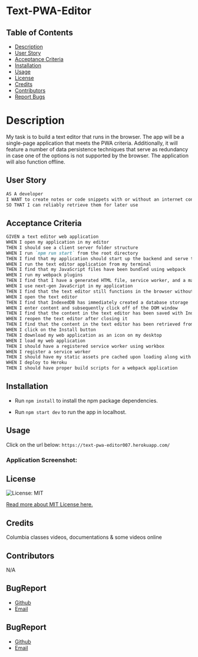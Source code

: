 # Text-PWA-Editor

## Table of Contents
* [Description](#Description)
* [User Story](#User-Story)
* [Acceptance Criteria](#Acceptance-Criteria)
* [Installation](#installation)
* [Usage](#usage)
* [License](#license)
* [Credits](#credits)
* [Contributors](#contributors)
* [Report Bugs](#bugreport)

# Description
My task is to build a text editor that runs in the browser. The app will be a single-page application that meets the PWA criteria. Additionally, it will feature a number of data persistence techniques that serve as redundancy in case one of the options is not supported by the browser. The application will also function offline.

## User Story
```md
AS A developer
I WANT to create notes or code snippets with or without an internet connection
SO THAT I can reliably retrieve them for later use
```
## Acceptance Criteria
```md
GIVEN a text editor web application
WHEN I open my application in my editor
THEN I should see a client server folder structure
WHEN I run `npm run start` from the root directory
THEN I find that my application should start up the backend and serve the client
WHEN I run the text editor application from my terminal
THEN I find that my JavaScript files have been bundled using webpack
WHEN I run my webpack plugins
THEN I find that I have a generated HTML file, service worker, and a manifest file
WHEN I use next-gen JavaScript in my application
THEN I find that the text editor still functions in the browser without errors
WHEN I open the text editor
THEN I find that IndexedDB has immediately created a database storage
WHEN I enter content and subsequently click off of the DOM window
THEN I find that the content in the text editor has been saved with IndexedDB
WHEN I reopen the text editor after closing it
THEN I find that the content in the text editor has been retrieved from our IndexedDB
WHEN I click on the Install button
THEN I download my web application as an icon on my desktop
WHEN I load my web application
THEN I should have a registered service worker using workbox
WHEN I register a service worker
THEN I should have my static assets pre cached upon loading along with subsequent pages and static assets
WHEN I deploy to Heroku
THEN I should have proper build scripts for a webpack application
```
## Installation
- Run `npm install` to install the npm package dependencies.

- Run `npm start dev` to run the app in localhost.

## Usage
Click on the url below: 
`https://text-pwa-editor007.herokuapp.com/`

### Application Screenshot:

## License 
![License: MIT](https://img.shields.io/badge/License-MIT-yellow.svg) 

[Read more about MIT License here.](https://opensource.org/licenses/MIT)

## Credits
Columbia classes videos, documentations & some videos online

## Contributors
N/A

## BugReport
- [Github](https://github.com/miklos-petronia)
- [Email](mailto:miklos.petronia@hotmail.com)

## BugReport
- [Github](https://github.com/miklos-petronia)
- [Email](mailto:miklos.petronia@hotmail.com)
